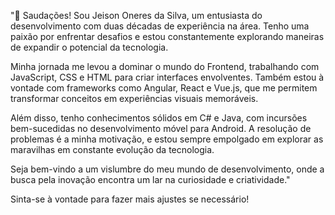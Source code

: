 "👋 Saudações! Sou Jeison Oneres da Silva, um entusiasta do desenvolvimento com duas décadas de experiência na área. Tenho uma paixão por enfrentar desafios e estou constantemente explorando maneiras de expandir o potencial da tecnologia.

Minha jornada me levou a dominar o mundo do Frontend, trabalhando com JavaScript, CSS e HTML para criar interfaces envolventes. Também estou à vontade com frameworks como Angular, React e Vue.js, que me permitem transformar conceitos em experiências visuais memoráveis.

Além disso, tenho conhecimentos sólidos em C# e Java, com incursões bem-sucedidas no desenvolvimento móvel para Android. A resolução de problemas é a minha motivação, e estou sempre empolgado em explorar as maravilhas em constante evolução da tecnologia.

Seja bem-vindo a um vislumbre do meu mundo de desenvolvimento, onde a busca pela inovação encontra um lar na curiosidade e criatividade." 

Sinta-se à vontade para fazer mais ajustes se necessário!
